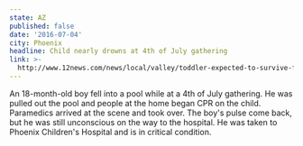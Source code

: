 ```yaml
---
state: AZ
published: false
date: '2016-07-04'
city: Phoenix
headline: Child nearly drowns at 4th of July gathering
link: >-
  http://www.12news.com/news/local/valley/toddler-expected-to-survive-fall-in-pool-after-bystanders-perform-cpr/263734558
---
```

An 18-month-old boy fell into a pool while at a 4th of July gathering. He was pulled out the pool and people at the home began CPR on the child. Paramedics arrived at the scene and took over. The boy's pulse come back, but he was still unconscious on the way to the hospital. He was taken to Phoenix Children's Hospital and is in critical condition. 